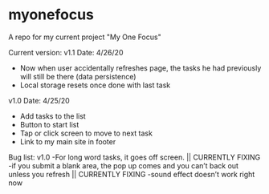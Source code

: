 # myonefocus
A repo for my current project "My One Focus"

Current version:
v1.1 Date: 4/26/20
- Now when user accidentally refreshes page, the tasks he had previously will still be there (data persistence)
- Local storage resets once done with last task
 
v1.0 Date: 4/25/20
- Add tasks to the list
- Button to start list
- Tap or click screen to move to next task
- Link to my main site in footer 

Bug list:
v1.0
-For long word tasks, it goes off screen. || CURRENTLY FIXING
-if you submit a blank area, the pop up comes and you can’t back out unless you refresh || CURRENTLY FIXING
-sound effect doesn’t work right now 
